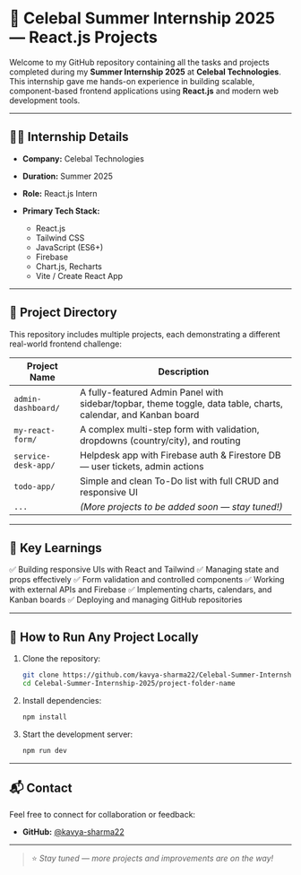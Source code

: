 # 🌟 Celebal Summer Internship 2025 — React.js Projects

Welcome to my GitHub repository containing all the tasks and projects completed during my **Summer Internship 2025** at **Celebal Technologies**. This internship gave me hands-on experience in building scalable, component-based frontend applications using **React.js** and modern web development tools.

---

## 👩‍💻 Internship Details

* **Company:** Celebal Technologies
* **Duration:** Summer 2025
* **Role:** React.js Intern
* **Primary Tech Stack:**

  * React.js
  * Tailwind CSS
  * JavaScript (ES6+)
  * Firebase
  * Chart.js, Recharts
  * Vite / Create React App

---

## 📁 Project Directory

This repository includes multiple projects, each demonstrating a different real-world frontend challenge:

| Project Name        | Description                                                                                                    |
| ------------------- | -------------------------------------------------------------------------------------------------------------- |
| `admin-dashboard/`  | A fully-featured Admin Panel with sidebar/topbar, theme toggle, data table, charts, calendar, and Kanban board |
| `my-react-form/`    | A complex multi-step form with validation, dropdowns (country/city), and routing                               |
| `service-desk-app/` | Helpdesk app with Firebase auth & Firestore DB — user tickets, admin actions                                   |
| `todo-app/`         | Simple and clean To-Do list with full CRUD and responsive UI                                                   |
| `...`               | *(More projects to be added soon — stay tuned!)*                                                               |

---

## 📌 Key Learnings

✅ Building responsive UIs with React and Tailwind
✅ Managing state and props effectively
✅ Form validation and controlled components
✅ Working with external APIs and Firebase
✅ Implementing charts, calendars, and Kanban boards
✅ Deploying and managing GitHub repositories

---


## 🚀 How to Run Any Project Locally

1. Clone the repository:

   ```bash
   git clone https://github.com/kavya-sharma22/Celebal-Summer-Internship-2025.git
   cd Celebal-Summer-Internship-2025/project-folder-name
   ```

2. Install dependencies:

   ```bash
   npm install
   ```

3. Start the development server:

   ```bash
   npm run dev
   ```

---

## 📬 Contact

Feel free to connect for collaboration or feedback:

* **GitHub:** [@kavya-sharma22](https://github.com/kavya-sharma22)


---

> ⭐ *Stay tuned — more projects and improvements are on the way!*
